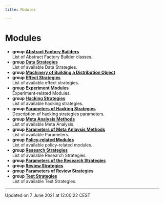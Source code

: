 ```yaml
---
title: Modules

---
```


# Modules




* **group [Abstract Factory Builders](/doxygen/Modules/group___abstract_builders/)** <br>List of Abstract Factory Builder classes. 
* **group [Data Strategies](/doxygen/Modules/group___data_strategies/)** <br>List of available Data Strategies. 
* **group [Machinery of Building a Distribution Object](/doxygen/Modules/group___distribution_builders/)** 
* **group [Effect Strategies](/doxygen/Modules/group___effect_strategies/)** <br>List of available effect strategies. 
* **group [Experiment Modules](/doxygen/Modules/group___experiment/)** <br>Experiment-related Modules. 
* **group [Hacking Strategies](/doxygen/Modules/group___hacking_strategies/)** <br>List of available hacking strategies. 
* **group [Parameters of Hacking Strategies](/doxygen/Modules/group___hacking_strategies_parameters/)** <br>Description of hacking strategies parameters. 
* **group [Meta Analysis Methods](/doxygen/Modules/group___meta_analysis/)** <br>List of available Meta Analysis. 
* **group [Parameters of Meta Anlaysis Methods](/doxygen/Modules/group___meta_analysis_parameters/)** <br>List of available Parameters. 
* **group [Policy-related Modules](/doxygen/Modules/group___policies/)** <br>List of available policy-related modules. 
* **group [Research Strategies](/doxygen/Modules/group___research_strategies/)** <br>List of available Research Strategies. 
* **group [Parameters of the Research Strategies](/doxygen/Modules/group___research_strategy_parameters/)** 
* **group [Review Strategies](/doxygen/Modules/group___review_strategies/)** 
* **group [Parameters of Review Strategies](/doxygen/Modules/group___review_strategies_parameters/)** 
* **group [Test Strategies](/doxygen/Modules/group___test_strategies/)** <br>List of available Test Strategies. 



-------------------------------

Updated on  7 June 2021 at 12:00:22 CEST
